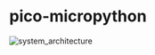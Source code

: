 # pico-micropython

![system_architecture](https://github.com/user-attachments/assets/ade68943-1b33-4791-8962-01fb250bf19f)

